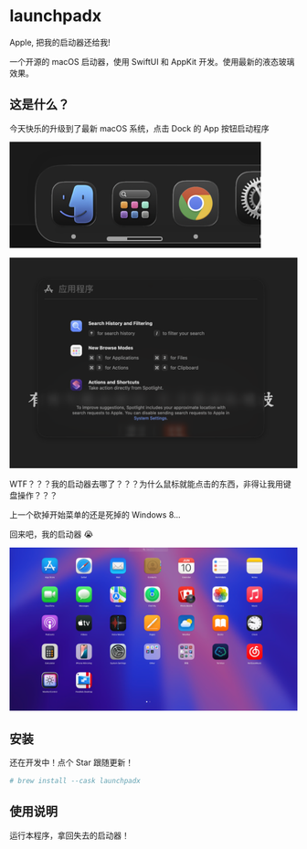 # launchpadx

Apple, 把我的启动器还给我!

一个开源的 macOS 启动器，使用 SwiftUI 和 AppKit 开发。使用最新的液态玻璃效果。

## 这是什么？

今天快乐的升级到了最新 macOS 系统，点击 Dock 的 App 按钮启动程序

![Dock](./images/dock.png)

![Spotlight](./images/spotlight.png)

WTF？？？我的启动器去哪了？？？为什么鼠标就能点击的东西，非得让我用键盘操作？？？

上一个砍掉开始菜单的还是死掉的 Windows 8...

回来吧，我的启动器 😭

![Launchpad](./images/launchpad.jpg)

## 安装

还在开发中！点个 Star 跟随更新！
```bash
# brew install --cask launchpadx
```

## 使用说明

运行本程序，拿回失去的启动器！
